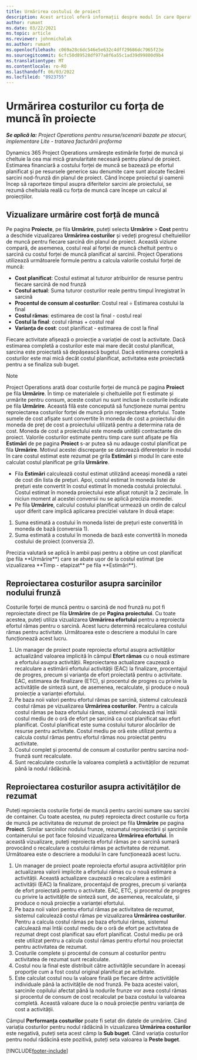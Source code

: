 ```yaml
---
title: Urmărirea costului de proiect
description: Acest articol oferă informații despre modul în care Operațiunile de proiect urmăresc progresul în raport cu costul forței de muncă și cheltuielile pentru un proiect.
author: rumant
ms.date: 03/22/2021
ms.topic: article
ms.reviewer: johnmichalak
ms.author: rumant
ms.openlocfilehash: c069a28c6dc546e5e632c4dff29686dc7965f23e
ms.sourcegitcommit: 6cfc50d89528df977a8f6a55c1ad39d99800d9b4
ms.translationtype: MT
ms.contentlocale: ro-RO
ms.lasthandoff: 06/03/2022
ms.locfileid: "8923755"
---
```

# <a name="labor-cost-tracking-on-projects"></a>Urmărirea costurilor cu forța de muncă în proiecte

_**Se aplică la:** Project Operations pentru resurse/scenarii bazate pe stocuri, implementare Lite - tratarea facturării proforma_

Dynamics 365 Project Operations urmărește estimările forței de muncă și cheltuie la cea mai mică granularitate necesară pentru planul de proiect. Estimarea financiară a costului forței de muncă se bazează pe efortul planificat și pe resursele generice sau denumite care sunt alocate fiecărei sarcini nod-frunză din planul de proiect. Când începe proiectul și oamenii încep să raporteze timpul asupra diferitelor sarcini ale proiectului, se rezumă cheltuiala reală cu forța de muncă care începe un calcul al proiecțiilor.

## <a name="labor-cost-tracking-view"></a>Vizualizare urmărire cost forță de muncă

Pe pagina **Proiecte**, pe fila **Urmărire**, puteți selecta **Urmărire** > **Cost** pentru a deschide vizualizarea **Urmărirea costurilor** și vedeți progresul cheltuielilor de muncă pentru fiecare sarcină din planul de proiect. Această viziune compară, de asemenea, costul real al forței de muncă cheltuit pentru o sarcină cu costul forței de muncă planificat al sarcinii. Project Operations utilizează următoarele formule pentru a calcula valorile costului forței de muncă:

- **Cost planificat**: Costul estimat al tuturor atribuirilor de resurse pentru fiecare sarcină de nod frunză
- **Costul actual**: Suma tuturor costurilor reale pentru timpul înregistrat în sarcină
- **Procentul de consum al costurilor**: Costul real ÷ Estimarea costului la final
- **Costul rămas**: estimarea de cost la final - costul real
- **Costul la final**: costul rămas + costul real
- **Varianța de cost**: cost planificat - estimarea de cost la final

Fiecare activitate afișează o proiecție a variației de cost la activitate. Dacă estimarea completă a costurilor este mai mare decât costul planificat, sarcina este proiectată să depășească bugetul. Dacă estimarea completă a costurilor este mai mică decât costul planificat, activitatea este proiectată pentru a se finaliza sub buget.

>[!NOTE]
> Project Operations arată doar costurile forței de muncă pe pagina **Proiect** pe fila **Urmărire**. În timp ce materialele și cheltuielile pot fi estimate și urmărite pentru consum, aceste costuri nu sunt incluse în costurile indicate pe fila **Urmărire**. Această filă este concepută să funcționeze numai pentru reproiectarea costurilor forței de muncă prin reproiectarea efortului.
Toate sumele de cost afișate sunt convertite în moneda de cost a proiectului din moneda de preț de cost a proiectului utilizată pentru a determina rata de cost. Moneda de cost a proiectului este moneda unității contractante din proiect. Valorile costurilor estimate pentru timp care sunt afișate pe fila **Estimări** de pe pagina **Proiect** s-ar putea să nu adauge costul planificat pe fila **Urmărire**. Motivul acestei discrepanțe se datorează diferențelor în modul în care costul estimat este rezumat pe grila **Estimări** și modul în care este calculat costul planificat pe grila **Urmărire**. 
>
> - Fila **Estimări** calculează costul estimat utilizând aceeași monedă a ratei de cost din lista de prețuri. Apoi, costul estimat în moneda listei de prețuri este convertit în costul estimat în moneda costului proiectului. Costul estimat în moneda proiectului este afișat rotunjit la 2 zecimale. În niciun moment al acestei conversii nu se aplică precizia monedei. 
> - Pe fila **Urmărire**, calculul costului planificat urmează un ordin de calcul ușor diferit care implică aplicarea preciziei valutare în două etape: 
   ><ol>
   ><li>Suma estimată a costului în moneda listei de prețuri este convertită în moneda de bază (conversia 1).</li>
   ><li>Suma estimată a costului în moneda de bază este convertită în moneda costului de proiect (conversia 2). </li>
   ></ol>
   >Precizia valutară se aplică în ambii pași pentru a obține un cost planificat (pe fila **Urmărire**) care se abate ușor de la costul estimat (pe vizualizarea **Timp - etapizat** pe fila **Estimări**). 
   
## <a name="reprojecting-costs-on-leaf-node-tasks"></a>Reproiectarea costurilor asupra sarcinilor nodului frunză

Costurile forței de muncă pentru o sarcină de nod frunză nu pot fi reproiectate direct pe fila **Urmărire** de pe **Pagina proiectului**. Cu toate acestea, puteți utiliza vizualizarea **Urmărirea efortului** pentru a reproiecta efortul rămas pentru o sarcină. Acest lucru determină recalcularea costului rămas pentru activitate. Următoarea este o descriere a modului în care funcționează acest lucru.

1. Un manager de proiect poate reproiecta efortul asupra activităților actualizând valoarea implicită în câmpul **Efort rămas** cu o nouă estimare a efortului asupra activității. Reproiectarea actualizare cauzează o recalculare a estimării efortului activității (EAC) la finalizare, procentajul de progres, precum și varianța de efort proiectată pentru o activitate. EAC, estimarea de finalizare (ETC), și procentul de progres cu privire la activitățile de sinteză sunt, de asemenea, recalculate, și produce o nouă proiecție a varianței efortului.
2. Pe baza noii valori pentru efortul rămas pe sarcină, sistemul calculează costul rămas pe vizualizarea **Urmărirea costurilor**. Pentru a calcula costul rămas pe baza efortului rămas, sistemul calculează mai întâi costul mediu de o oră de efort pe sarcină ca cost planificat sau efort planificat. Costul planificat este suma costului tuturor alocărilor de resurse pentru activitate. Costul mediu pe oră este utilizat pentru a calcula costul rămas pentru efortul rămas nou proiectat pentru activitate.
3. Costul complet și procentul de consum al costurilor pentru sarcina nod-frunză sunt recalculate.
4. Sunt recalculate costurile la valoarea completă a activităților de rezumat până la nodul rădăcină.

## <a name="reprojecting-costs-on-summary-tasks"></a>Reproiectarea costurilor asupra activităților de rezumat

Puteți reproiecta costurile forței de muncă pentru sarcini sumare sau sarcini de container. Cu toate acestea, nu puteți reproiecta direct costurile cu forța de muncă pe activitatea de rezumat de proiect pe fila **Urmărire** pe pagina **Proiect**. Similar sarcinilor nodului frunze, rezumatul reproiectării și sarcinile containerului se pot face folosind vizualizarea **Urmărirea efortului**. În această vizualizare, puteți reproiecta efortul rămas pe o sarcină sumară provocând o recalculare a costului rămas pe activitatea de rezumat. Următoarea este o descriere a modului în care funcționează acest lucru.

1. Un manager de proiect poate reproiecta efortul asupra activităților prin actualizarea valorii implicite a efortului rămas cu o nouă estimare a activității. Această actualizare cauzează o recalculare a estimării activității (EAC) la finalizare, procentajul de progres, precum și varianța de efort proiectată pentru o activitate. EAC, ETC, și procentul de progres cu privire la activitățile de sinteză sunt, de asemenea, recalculate, și produce o nouă proiecție a varianței efortului.
2. Pe baza noii valori pentru efortul rămas pe activitatea de rezumat, sistemul calculează costul rămas pe vizualizarea **Urmărirea costurilor**. Pentru a calcula costul rămas pe baza efortului rămas, sistemul calculează mai întâi costul mediu de o oră de efort pe activitatea de rezumat drept cost planificat sau efort planificat. Costul mediu pe oră este utilizat pentru a calcula costul rămas pentru efortul nou proiectat pentru activitatea de rezumat.
3. Costurile complete și procentul de consum al costurilor pentru activitatea de rezumat sunt recalculate.
4. Costul nou la final este distribuit către activitățile secundare în aceeași proporție cum a fost costul original planificat pe activitate.
5. Este calculat costul nou la valoare finală pe fiecare dintre activitățile individuale până la activitățile de nod frunză. Pe baza acestei valori, sarcinile copilului afectat până la nodurile frunze vor avea costul rămas și procentul de consum de cost recalculat pe baza costului la valoarea completă. Această valoare duce la o nouă proiecție pentru varianța de cost a activității. 


Câmpul **Performanța costurilor** poate fi setat din datele de urmărire. Când variația costurilor pentru nodul rădăcină în vizualizarea **Urmărirea costurilor** este negativă, puteți seta acest câmp la **Sub buget**. Când variația costurilor pentru nodul rădăcină este pozitivă, puteți seta valoarea la **Peste buget**.


[!INCLUDE[footer-include](../includes/footer-banner.md)]
